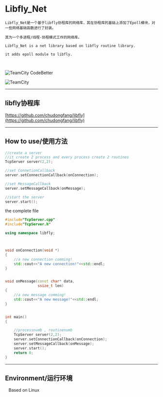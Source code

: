 # Libfly_Net

    Libfly_Net是一个基于libfly协程库的网络库，其在协程库的基础上添加了Epoll模块，对一些网络基础函数进行了封装。
    
    其为一个多进程/线程-协程模式工作的网络库。
    
    Libfly_Net is a net library based on libfly routine library. 
    
    it adds epoll module to libfly.
    

![TeamCity CodeBetter](https://img.shields.io/teamcity/codebetter/bt428.svg)

![TeamCity](https://img.shields.io/badge/BasedOn-libfly-green.svg)

---

## libfly协程库
[https://github.com/chudongfang/libfly](https://github.com/chudongfang/libfly)


---

## How to use/使用方法



```c++
//create a server 
//it create 2 process and every process create 2 routines
TcpServer server(2,2);

//set ConnetionCallback
server.setConnectionCallback(onConnection);

//set MessageCallback
server.setMessageCallback(onMessage);

//start the server
server.start();
```







the complete file 
```c++
#include"TcpServer.cpp"
#include"TcpServer.h"

using namespace libfly;



void onConnection(void *)
{
    //a new connection comming!
    std::cout<<"A new connection!"<<std::endl;
}


void onMessage(const char* data,
               ssize_t len)
{
    //a new message comming!
    std::cout<<"A new message!"<<std::endl;
}


int main()
{

    //processnumb , routinenumb
    TcpServer server(2,2);
    server.setConnectionCallback(onConnection);
    server.setMessageCallback(onMessage);
    server.start();
    return 0;
}


```

---


## Environment/运行环境

    Based on Linux 

